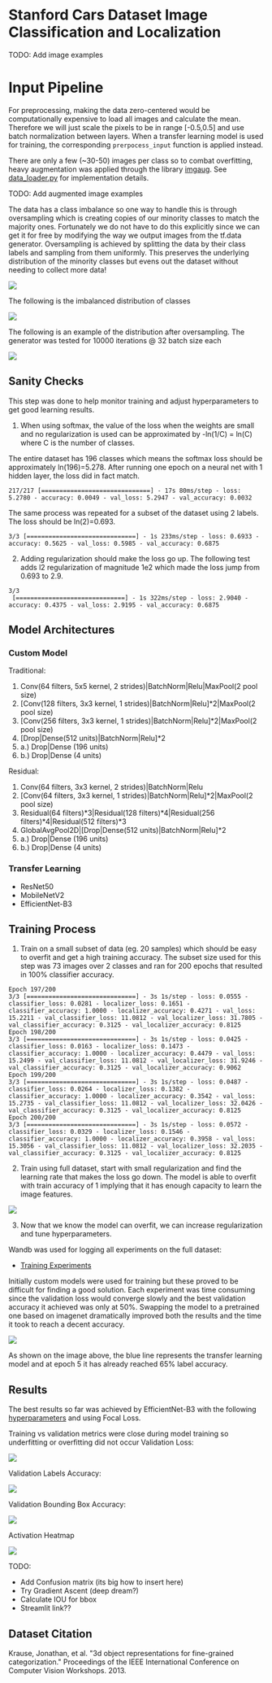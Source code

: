 # Stanford Cars Dataset Image Classification and Localization

TODO: Add image examples

# Input Pipeline

For preprocessing, making the data zero-centered would be computationally expensive to load all images and calculate the mean. Therefore we will just scale the pixels to be in range [-0.5,0.5] and use batch normalization between layers.
When a transfer learning model is used for training, the corresponding `prerpocess_input` function is applied instead.

There are only a few (~30-50) images per class so to combat overfitting, heavy augmentation was applied through the library [imgaug](https://imgaug.readthedocs.io/en/latest/). See [data_loader.py](https://github.com/peterbacalso/Cars_Image_Classification_Localization/blob/master/data/data_loader.py) for implementation details.

TODO: Add augmented image examples

The data has a class imbalance so one way to handle this is through oversampling which is creating copies of our minority classes to match the majority ones. Fortunately we do not have to do this explicitly since we can get it for free by modifying the way we output images from the tf.data generator. Oversampling is achieved by splitting the data by their class labels and sampling from them uniformly. This preserves the underlying distribution of the minority classes but evens out the dataset without needing to collect more data!

![](https://github.com/peterbacalso/Cars_Image_Classification_Localization/blob/master/assets/data_pipeline.jpg)

The following is the imbalanced distribution of classes

![](https://github.com/peterbacalso/Cars_Image_Classification_Localization/blob/master/assets/class_imbalance.png)

The following is an example of the distribution after oversampling. The generator was tested for 10000 iterations @ 32 batch size each

![](https://github.com/peterbacalso/Cars_Image_Classification_Localization/blob/master/assets/oversampled_320000.png)

## Sanity Checks

This step was done to help monitor training and adjust hyperparameters to get good learning results.

1. When using softmax, the value of the loss when the weights are small and no regularization is used can be approximated by -ln(1/C) = ln(C) where C is the number of classes.

The entire dataset has 196 classes which means the softmax loss should be approximately ln(196)=5.278. After running one epoch on a neural net with 1 hidden layer, the loss did in fact match.
```
217/217 [==============================] - 17s 80ms/step - loss: 5.2780 - accuracy: 0.0049 - val_loss: 5.2947 - val_accuracy: 0.0032
```
The same process was repeated for a subset of the dataset using 2 labels. The loss should be ln(2)=0.693.
```
3/3 [==============================] - 1s 233ms/step - loss: 0.6933 - accuracy: 0.5625 - val_loss: 0.5985 - val_accuracy: 0.6875
```
2. Adding regularization should make the loss go up. The following test adds l2 regularization of magnitude 1e2 which made the loss jump from 0.693 to 2.9.
```
3/3
 [==============================] - 1s 322ms/step - loss: 2.9040 - accuracy: 0.4375 - val_loss: 2.9195 - val_accuracy: 0.6875
```
## Model Architectures

### Custom Model

Traditional:

1. Conv(64 filters, 5x5 kernel, 2 strides)|BatchNorm|Relu|MaxPool(2 pool size)
2. [Conv(128 filters, 3x3 kernel, 1 strides)|BatchNorm|Relu]*2|MaxPool(2 pool size)
3. [Conv(256 filters, 3x3 kernel, 1 strides)|BatchNorm|Relu]*2|MaxPool(2 pool size)
4. [Drop|Dense(512 units)|BatchNorm|Relu]*2
5. a.) Drop|Dense (196 units)
5. b.) Drop|Dense (4 units)

Residual:

1. Conv(64 filters, 3x3 kernel, 2 strides)|BatchNorm|Relu
2. [Conv(64 filters, 3x3 kernel, 1 strides)|BatchNorm|Relu]*2|MaxPool(2 pool size)
3. Residual(64 filters)*3|Residual(128 filters)*4|Residual(256 filters)*4|Residual(512 filters)*3
4. GlobalAvgPool2D|[Drop|Dense(512 units)|BatchNorm|Relu]*2
5. a.) Drop|Dense (196 units)
5. b.) Drop|Dense (4 units)

### Transfer Learning

- ResNet50
- MobileNetV2
- EfficientNet-B3

## Training Process

1. Train on a small subset of data (eg. 20 samples) which should be easy to overfit and get a high training accuracy. The subset size used for this step was 73 images over 2 classes and ran for 200 epochs that resulted in 100% classifier accuracy.
```
Epoch 197/200
3/3 [==============================] - 3s 1s/step - loss: 0.0555 - classifier_loss: 0.0281 - localizer_loss: 0.1651 - classifier_accuracy: 1.0000 - localizer_accuracy: 0.4271 - val_loss: 15.2211 - val_classifier_loss: 11.0812 - val_localizer_loss: 31.7805 - val_classifier_accuracy: 0.3125 - val_localizer_accuracy: 0.8125
Epoch 198/200
3/3 [==============================] - 3s 1s/step - loss: 0.0425 - classifier_loss: 0.0163 - localizer_loss: 0.1473 - classifier_accuracy: 1.0000 - localizer_accuracy: 0.4479 - val_loss: 15.2499 - val_classifier_loss: 11.0812 - val_localizer_loss: 31.9246 - val_classifier_accuracy: 0.3125 - val_localizer_accuracy: 0.9062
Epoch 199/200
3/3 [==============================] - 3s 1s/step - loss: 0.0487 - classifier_loss: 0.0264 - localizer_loss: 0.1382 - classifier_accuracy: 1.0000 - localizer_accuracy: 0.3542 - val_loss: 15.2735 - val_classifier_loss: 11.0812 - val_localizer_loss: 32.0426 - val_classifier_accuracy: 0.3125 - val_localizer_accuracy: 0.8125
Epoch 200/200
3/3 [==============================] - 3s 1s/step - loss: 0.0572 - classifier_loss: 0.0329 - localizer_loss: 0.1546 - classifier_accuracy: 1.0000 - localizer_accuracy: 0.3958 - val_loss: 15.3056 - val_classifier_loss: 11.0812 - val_localizer_loss: 32.2035 - val_classifier_accuracy: 0.3125 - val_localizer_accuracy: 0.8125
```
2. Train using full dataset, start with small regularization and find the learning rate that makes the loss go down. The model is able to overfit with train accuracy of 1 implying that it has enough capacity to learn the image features.

![](https://github.com/peterbacalso/Cars_Image_Classification_Localization/blob/master/assets/all_class_adam_2.png)

3. Now that we know the model can overfit, we can increase regularization and tune hyperparameters.

Wandb was used for logging all experiments on the full dataset:

- [Training Experiments](https://app.wandb.ai/peterbacalso/car_classification?workspace=user-peterbacalso)

Initially custom models were used for training but these proved to be difficult for finding a good solution. Each experiment was time consuming since the validation loss would converge slowly and the best validation accuracy it achieved was only at 50%.
Swapping the model to a pretrained one based on imagenet dramatically improved both the results and the time it took to reach a decent accuracy.

![](https://github.com/peterbacalso/Cars_Image_Classification_Localization/blob/master/assets/finally_converging.png)

As shown on the image above, the blue line represents the transfer learning model and at epoch 5 it has already reached 65% label accuracy.

## Results

The best results so far was achieved by EfficientNet-B3 with the following [hyperparameters](https://app.wandb.ai/peterbacalso/car_classification/runs/0p6yeqbq/overview) and using Focal Loss.


Training vs validation metrics were close during model training so underfitting or overfitting did not occur
Validation Loss: 

![](https://github.com/peterbacalso/Cars_Image_Classification_Localization/blob/master/assets/loss.png)

Validation Labels Accuracy:

![](https://github.com/peterbacalso/Cars_Image_Classification_Localization/blob/master/assets/labels_acc.png)

Validation Bounding Box Accuracy:

![](https://github.com/peterbacalso/Cars_Image_Classification_Localization/blob/master/assets/bbox_acc.png)


Activation Heatmap

![](https://github.com/peterbacalso/Cars_Image_Classification_Localization/blob/master/assets/mclaren_heatmap.png)

TODO: 
- Add Confusion matrix (its big how to insert here)
- Try Gradient Ascent (deep dream?)
- Calculate IOU for bbox
- Streamlit link??

## Dataset Citation

Krause, Jonathan, et al. "3d object representations for fine-grained categorization." Proceedings of the IEEE International Conference on Computer Vision Workshops. 2013.
